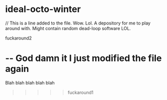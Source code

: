 # ideal-octo-winter
// This is a line added to the file. Wow. Lol. 
A depository for me to play around with. Might contain random dead-loop software LOL. 

 fuckaround2


-- God damn it I just modified the file again
=======
Blah blah blah blah blah 
>>>>>fuckaround1
